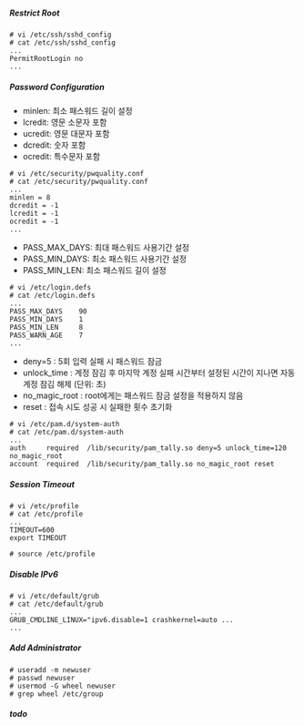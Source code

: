 ##### Restrict Root

```shell
# vi /etc/ssh/sshd_config
# cat /etc/ssh/sshd_config
...
PermitRootLogin no
...
```

##### Password Configuration

- minlen: 최소 패스워드 길이 설정
- lcredit: 영문 소문자 포함
- ucredit: 영문 대문자 포함
- dcredit: 숫자 포함
- ocredit: 특수문자 포함

```shell
# vi /etc/security/pwquality.conf
# cat /etc/security/pwquality.conf
...
minlen = 8
dcredit = -1
lcredit = -1
ocredit = -1
...
```

- PASS_MAX_DAYS: 최대 패스워드 사용기간 설정
- PASS_MIN_DAYS: 최소 패스워드 사용기간 설정
- PASS_MIN_LEN: 최소 패스워드 길이 설정

```shell
# vi /etc/login.defs
# cat /etc/login.defs
...
PASS_MAX_DAYS    90
PASS_MIN_DAYS    1
PASS_MIN_LEN     8
PASS_WARN_AGE    7
...
```

- deny=5 : 5회 입력 실패 시 패스워드 잠금
- unlock_time : 계정 잠김 후 마지막 계정 실패 시간부터 설정된 시간이 지나면 자동 계정 잠김 해제 (단위: 초)
- no_magic_root : root에게는 패스워드 잠금 설정을 적용하지 않음
- reset : 접속 시도 성공 시 실패한 횟수 초기화

```shell
# vi /etc/pam.d/system-auth
# cat /etc/pam.d/system-auth
...
auth     required  /lib/security/pam_tally.so deny=5 unlock_time=120 no_magic_root
account  required  /lib/security/pam_tally.so no_magic_root reset
```

##### Session Timeout

```shell
# vi /etc/profile
# cat /etc/profile
...
TIMEOUT=600
export TIMEOUT

# source /etc/profile
```

##### Disable IPv6

```shell
# vi /etc/default/grub
# cat /etc/default/grub
...
GRUB_CMDLINE_LINUX="ipv6.disable=1 crashkernel=auto ...
...
```

##### Add Administrator

```shell
# useradd -m newuser
# passwd newuser
# usermod -G wheel newuser
# grep wheel /etc/group
```

##### todo

```shell
```
